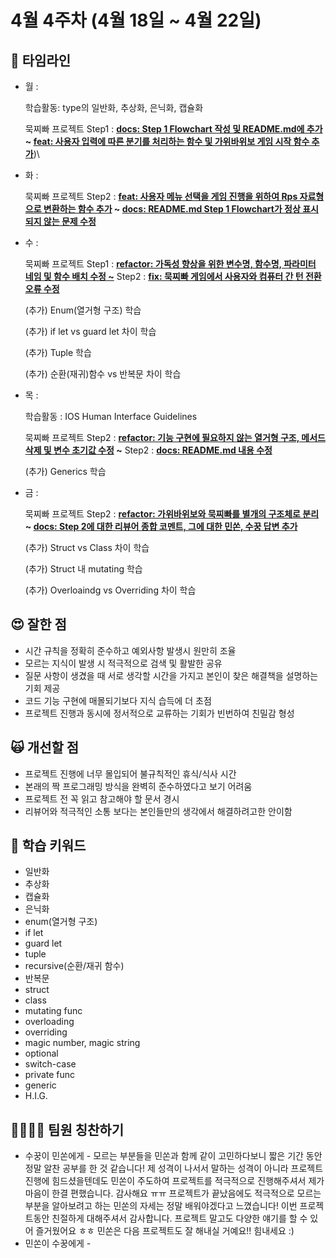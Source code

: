 # 4월 4주차 (4월 18일 ~ 4월 22일)

## 🧩 타임라인

- 월  :
    
    학습활동: type의 일반화, 추상화, 은닉화, 캡슐화
    
    묵찌빠 프로젝트 Step1 : **[docs: Step 1 Flowchart 작성 및 README.md에 추가](https://github.com/minsson/ios-rock-paper-scissors/commit/89d4d890134c64fa7bf27a362d5570c58c711ddf) ~ [feat: 사용자 입력에 따른 분기를 처리하는 함수 및 가위바위보 게임 시작 함수 추가](https://github.com/minsson/ios-rock-paper-scissors/commit/63c3fe0e595ea9848c0895b3f875ffc1751accff)**)\
    
- 화 :
    
    묵찌빠 프로젝트  Step2 : **[feat: 사용자 메뉴 선택을 게임 진행을 위하여 Rps 자료형으로 변환하는 함수 추가](https://github.com/minsson/ios-rock-paper-scissors/commit/5a9c8283c1c296209a50a6c3c8a2ae8745d0cbb7) ~ [docs: README.md Step 1 Flowchart가 정상 표시되지 않는 문제 수정](https://github.com/minsson/ios-rock-paper-scissors/commit/8ecd6c5b93a5ee67d84373b07c92a432dd713ae0)**
    
- 수 :
    
    묵찌빠 프로젝트 Step1 : **[refactor: 가독성 향상을 위한 변수명, 함수명, 파라미터 네임 및 함수 배치 수정 ~](https://github.com/minsson/ios-rock-paper-scissors/commit/85ce471b65d45af381b6d3ee81da5bfc8c07c915)** Step2 : **[fix: 묵찌빠 게임에서 사용자와 컴퓨터 간 턴 전환 오류 수정](https://github.com/minsson/ios-rock-paper-scissors/commit/e775675f31e2f1d162e382ca83b120abe766be20)**
    
    (추가) Enum(열거형 구조) 학습
    
    (추가) if let vs guard let 차이 학습
    
    (추가) Tuple 학습
    
    (추가) 순환(재귀)함수 vs 반복문 차이 학습
    
- 목 :
    
    학습활동 : IOS Human Interface Guidelines
    
    묵찌빠 프로젝트 Step2 : **[refactor: 기능 구현에 필요하지 않는 열거형 구조, 메서드 삭제 및 변수 초기값 수정](https://github.com/minsson/ios-rock-paper-scissors/commit/49c8836502771643d3b7ec811a237d57ac5a96db) ~** Step2 : **[docs: README.md 내용 수정](https://github.com/minsson/ios-rock-paper-scissors/commit/504b6cb63a017d308dd423091a526bace60afc94)**
    
    (추가) Generics 학습
    
- 금 :
    
    묵찌빠 프로젝트 Step2 : **[refactor: 가위바위보와 묵찌빠를 별개의 구조체로 분리](https://github.com/minsson/ios-rock-paper-scissors/commit/78f292fb6b378b66ab55f34c83f34b9841a59d6a) ~ [docs: Step 2에 대한 리뷰어 종합 코멘트, 그에 대한 민쏜, 수꿍 답변 추가](https://github.com/minsson/ios-rock-paper-scissors/commit/0d75fc6eda281c6b78d27e7f760fe7b3d295ac48)**
    
    (추가) Struct vs Class 차이 학습
    
    (추가) Struct 내 mutating 학습
    
    (추가) Overloaindg vs Overriding 차이 학습
    

## 😍 잘한 점

- 시간 규칙을 정확히 준수하고 예외사항 발생시 원만히 조율
- 모르는 지식이 발생 시 적극적으로 검색 및 활발한 공유
- 질문 사항이 생겼을 때 서로 생각할 시간을 가지고 본인이 찾은 해결책을 설명하는 기회 제공
- 코드 기능 구현에 매몰되기보다 지식 습득에 더 초점
- 프로젝트 진행과 동시에 정서적으로 교류하는 기회가 빈번하여 친밀감 형성

## 🙀 개선할 점

- 프로젝트 진행에 너무 몰입되어 불규칙적인 휴식/식사 시간
- 본래의 짝 프로그래밍 방식을 완벽히 준수하였다고 보기 어려움
- 프로젝트 전 꼭 읽고 참고해야 할 문서 경시
- 리뷰어와 적극적인 소통 보다는 본인들만의 생각에서 해결하려고한 안이함

## 💫 학습 키워드

- 일반화
- 추상화
- 캡슐화
- 은닉화
- enum(열거형 구조)
- if let
- guard let
- tuple
- recursive(순환/재귀 함수)
- 반복문
- struct
- class
- mutating func
- overloading
- overriding
- magic number, magic string
- optional
- switch-case
- private func
- generic
- H.I.G.

## 👩‍👩‍👧‍👧 팀원 칭찬하기

- 수꿍이 민쏜에게 - 모르는 부분들을 민쏜과 함께 같이 고민하다보니 짧은 기간 동안 정말 알찬 공부를 한 것 같습니다! 제 성격이 나서서 말하는 성격이 아니라 프로젝트 진행에 힘드셨을텐데도 민쏜이 주도하여 프로젝트를 적극적으로 진행해주셔서 제가 마음이 한결 편했습니다. 감사해요 ㅠㅠ 프로젝트가 끝났음에도 적극적으로 모르는 부분을 알아보려고 하는 민쏜의 자세는 정말 배워야겠다고 느꼈습니다! 이번 프로젝트동안 친절하게 대해주셔서 감사합니다. 프로젝트 말고도 다양한 얘기를 할 수 있어 즐거웠어요 ㅎㅎ 민쏜은 다음 프로젝트도 잘 해내실 거예요!! 힘내세요 :)
- 민쏜이 수꿍에게 -